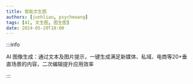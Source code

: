 ```yaml
---
title: 智能文生图
authors: [junhliao, psychewang]
tags: [AI, 文生图, 图生图]
date: 2024-05-20T10:00
---
```


:::info

AI 图像生成：通过文本及图片提示，一键生成满足新媒体、私域、电商等20+垂直场景的内容，二次编辑提升应用效率

:::

<!-- truncate -->
